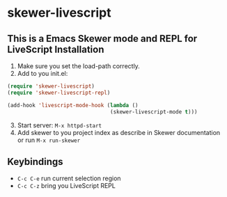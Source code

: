 skewer-livescript
=================
This is a Emacs Skewer mode and REPL for LiveScript
Installation
------------

1. Make sure you set the load-path correctly.
2. Add to you init.el:

  ```lisp
  (require 'skewer-livescript)
  (require 'skewer-livescript-repl)

  (add-hook 'livescript-mode-hook (lambda ()
                                   (skewer-livescript-mode t)))
  ```

3. Start server: `M-x httpd-start`
4. Add skewer to you project index as describe in Skewer documentation or run `M-x run-skewer`

Keybindings
-----------

* `C-c C-e`  run current selection region
* `C-c C-z`  bring you LiveScript REPL
